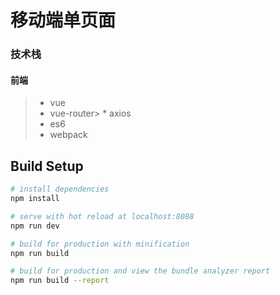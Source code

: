 # 移动端单页面

### 技术栈

#### 前端
> * vue
> * vue-router> * axios
> * es6
> * webpack

## Build Setup

``` bash
# install dependencies
npm install

# serve with hot reload at localhost:8088
npm run dev

# build for production with minification
npm run build

# build for production and view the bundle analyzer report
npm run build --report